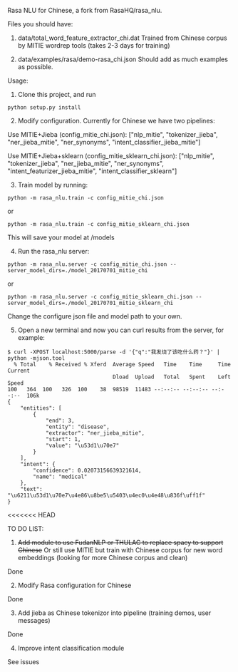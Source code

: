 Rasa NLU for Chinese, a fork from RasaHQ/rasa_nlu.

Files you should have:

1. data/total_word_feature_extractor_chi.dat 
Trained from Chinese corpus by MITIE wordrep tools (takes 2-3 days for training)

2. data/examples/rasa/demo-rasa_chi.json
Should add as much examples as possible.

Usage:

1. Clone this project, and run
```
python setup.py install
```

2. Modify configuration. 
Currently for Chinese we have two pipelines:

Use MITIE+Jieba (config_mitie_chi.json):
["nlp_mitie", "tokenizer_jieba", "ner_jieba_mitie", "ner_synonyms", "intent_classifier_jieba_mitie"]

Use MITIE+Jieba+sklearn (config_mitie_sklearn_chi.json):
["nlp_mitie", "tokenizer_jieba", "ner_jieba_mitie", "ner_synonyms", "intent_featurizer_jieba_mitie", "intent_classifier_sklearn"]

3. Train model by running:
```
python -m rasa_nlu.train -c config_mitie_chi.json
```
or
```
python -m rasa_nlu.train -c config_mitie_sklearn_chi.json
```
This will save your model at /models

4. Run the rasa_nlu server:
```
python -m rasa_nlu.server -c config_mitie_chi.json --server_model_dirs=./model_20170701_mitie_chi
```
or
```
python -m rasa_nlu.server -c config_mitie_sklearn_chi.json --server_model_dirs=./model_20170701_mitie_sklearn_chi
```
Change the configure json file and model path to your own.

5. Open a new terminal and now you can curl results from the server, for example:

```
$ curl -XPOST localhost:5000/parse -d '{"q":"我发烧了该吃什么药？"}' | python -mjson.tool
  % Total    % Received % Xferd  Average Speed   Time    Time     Time  Current
                                 Dload  Upload   Total   Spent    Left  Speed
100   364  100   326  100    38  98519  11483 --:--:-- --:--:-- --:--:--  106k
{
    "entities": [
        {
            "end": 3,
            "entity": "disease",
            "extractor": "ner_jieba_mitie",
            "start": 1,
            "value": "\u53d1\u70e7"
        }
    ],
    "intent": {
        "confidence": 0.02073156639321614,
        "name": "medical"
    },
    "text": "\u6211\u53d1\u70e7\u4e86\u8be5\u5403\u4ec0\u4e48\u836f\uff1f"
}
```

<<<<<<< HEAD

TO DO LIST:

1. ~~Add module to use FudanNLP or THULAC to replace spacy to support Chinese~~
Or still use MITIE but train with Chinese corpus for new word embeddings (looking for more Chinese corpus and clean)

Done

2. Modify Rasa configuration for Chinese

Done

3. Add jieba as Chinese tokenizor into pipeline (training demos, user messages)

Done

4. Improve intent classification module

See issues


